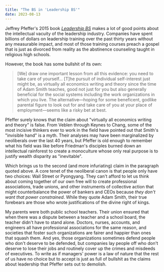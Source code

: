 ```yaml
---
title: "The BS in 'Leadership BS'"
date: 2023-08-13
---
```


Jeffrey Pfeffer's 2015 book [*Leadership BS*][book] makes a lot of good points
about the intellectual vacuity of the leadership industry.
Companies have spent billions of dollars on leadership training
over the past thirty years
without any measurable impact,
and most of those training courses preach a gospel
that is just as divorced from reality as
the abstinence counseling taught in religious high schools.

However,
the book has some bullshit of its own:

> [We] draw one important lesson from all this evidence:
> you need to take care of yourself…
> [T]he pursuit of individual self-interest just might be,
> as virtually all economics writing and theory since the time of Adam Smith teaches,
> good not just for you but also generally beneficial for the social systems
> including the work organizations in which you live.
> The alternative—hoping for some beneficent, godlike parental figure
> to look out for and take care of you at your place of employment—seems like a risky bet at best.

Pfeffer surely knows that
the claim about "virtually all economics writing and theory" is false.
From Veblen through Keynes to Chang,
some of the most incisive thinkers ever to work in the field
have pointed out that Smith's "invisible hand" is a myth.
Their analyses may have been marginalized by neoliberals over the last 40 years,
but Pfeffer is old enough to remember what his field was like
before Friedman's disciples burned down an intellectual rainforest
to create a monoculture whose only real purpose is to justify wealth disparity as "inevitable".

Which brings us to the second (and more infuriating) claim in the paragraph quoted above.
A core tenet of the neoliberal canon is that people only have two choices:
Wall Street or Pyongyang.
They can't afford to let us think about coming together of our own free will
to create professional associations, trade unions, and other instruments of collective action
that might counterbalance the power of bankers and CEOs
because *they don't want that power constrained*.
While they quote Adam Smith,
their true forebears are those who wrote justifications of the divine right of kings.

My parents were both public school teachers.
Their union ensured that when there was a dispute between a teacher and a school board,
the teacher didn't have to stand alone.
Doctors, nurses, accounts, and engineers all have professional associations for the same reason,
and societies that foster such organizations are fairer and happier than ones that squash them.
And yes,
those organizations sometimes defend people who don't deserve to be defended,
but companies lay people off who don't deserve to lose their jobs
and routinely cover up the crimes and misdeeds of executives.
To write as if managers' power is a law of nature
that the rest of us have no choice but to accept
is just as full of bullshit as the claims about leadership
that Pfeffer sets out to demolish.

[book]: https://www.harpercollins.com/products/leadership-bs-jeffrey-pfeffer?variant=32122273562658
